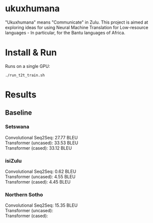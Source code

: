 # ukuxhumana

"Ukuxhumana" means "Communicate" in Zulu. This project is aimed at exploring ideas for using Neural Machine Translation for Low-resource languages - In particular, for the Bantu languages of Africa.

# Install & Run

Runs on a single GPU:

`./run_t2t_train.sh`

# Results
## Baseline 
### Setswana
Convolutional Seq2Seq: 27.77 BLEU <br />
Transformer (uncased): 33.53 BLEU <br />
Transformer (cased): 33.12 BLEU <br />

### isiZulu
Convolutional Seq2Seq: 0.62 BLEU <br />
Transformer (uncased): 4.55 BLEU <br />
Transformer (cased): 4.45 BLEU <br />

### Northern Sotho
Convolutional Seq2Seq: 15.35 BLEU <br />
Transformer (uncased):  <br />
Transformer (cased): <br />
